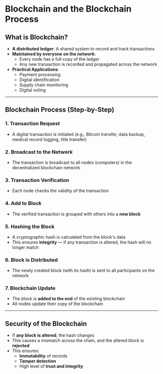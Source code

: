 # Blockchain and the Blockchain Process

## What is Blockchain?
- **A distributed ledger**: A shared system to record and track transactions
- **Maintained by everyone on the network**:
  - Every node has a full copy of the ledger
  - Any new transaction is recorded and propagated across the network
- **Practical Applications**:
  - Payment processing
  - Digital identification
  - Supply chain monitoring
  - Digital voting

---

## Blockchain Process (Step-by-Step)

### 1. Transaction Request
- A digital transaction is initiated (e.g., Bitcoin transfer, data backup, medical record logging, title transfer)

### 2. Broadcast to the Network
- The transaction is broadcast to all nodes (computers) in the decentralized blockchain network

### 3. Transaction Verification
- Each node checks the validity of the transaction

### 4. Add to Block
- The verified transaction is grouped with others into a **new block**

### 5. Hashing the Block
- A cryptographic hash is calculated from the block's data
- This ensures **integrity** — if any transaction is altered, the hash will no longer match

### 6. Block is Distributed
- The newly created block (with its hash) is sent to all participants on the network

### 7. Blockchain Update
- The block is **added to the end** of the existing blockchain
- All nodes update their copy of the blockchain

---

## Security of the Blockchain
- If **any block is altered**, the hash changes
- This causes a mismatch across the chain, and the altered block is **rejected**
- This ensures:
  - **Immutability** of records
  - **Tamper detection**
  - High level of **trust and integrity**
